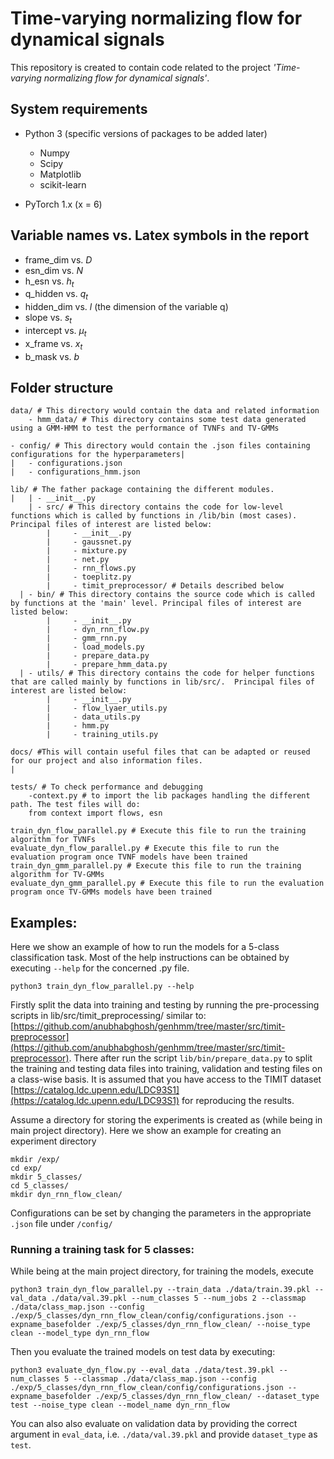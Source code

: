 # Time-varying normalizing flow for dynamical signals
This repository is created to contain code related to the project *'Time-varying normalizing flow for dynamical signals'*. 

## System requirements
- Python 3 (specific versions of packages to be added later)
    - Numpy
    - Scipy
    - Matplotlib
    - scikit-learn
     
- PyTorch 1.x (x = 6)

## Variable names vs. Latex symbols in the report
- frame_dim vs. $D$  
- esn_dim vs. $N$  
- h_esn vs. $h_t$
- q_hidden vs. $q_{t}$  
- hidden_dim vs. $l$  (the dimension of the variable q)  
- slope vs. $s_{t}$  
- intercept vs. $\mu_{t}$
- x_frame vs. $x_{t}$  
- b_mask vs. $b$  

## Folder structure
```
data/ # This directory would contain the data and related information
    - hmm_data/ # This directory contains some test data generated using a GMM-HMM to test the performance of TVNFs and TV-GMMs

- config/ # This directory would contain the .json files containing configurations for the hyperparameters|   
|   - configurations.json
|   - configurations_hmm.json

lib/ # The father package containing the different modules.
|   | - __init__.py
    | - src/ # This directory contains the code for low-level functions which is called by functions in /lib/bin (most cases). Principal files of interest are listed below:
        |     - __init__.py
        |     - gaussnet.py
        |     - mixture.py
        |     - net.py
        |     - rnn_flows.py
        |     - toeplitz.py
        |     - timit_preprocessor/ # Details described below
  | - bin/ # This directory contains the source code which is called by functions at the 'main' level. Principal files of interest are listed below:
        |     - __init__.py
        |     - dyn_rnn_flow.py
        |     - gmm_rnn.py
        |     - load_models.py
        |     - prepare_data.py
        |     - prepare_hmm_data.py
  | - utils/ # This directory contains the code for helper functions that are called mainly by functions in lib/src/.  Principal files of interest are listed below:
        |     - __init__.py
        |     - flow_lyaer_utils.py
        |     - data_utils.py
        |     - hmm.py
        |     - training_utils.py

docs/ #This will contain useful files that can be adapted or reused for our project and also information files.
|

tests/ # To check performance and debugging
    -context.py # to import the lib packages handling the different path. The test files will do: 
    from context import flows, esn

train_dyn_flow_parallel.py # Execute this file to run the training algorithm for TVNFs
evaluate_dyn_flow_parallel.py # Execute this file to run the evaluation program once TVNF models have been trained
train_dyn_gmm_parallel.py # Execute this file to run the training algorithm for TV-GMMs
evaluate_dyn_gmm_parallel.py # Execute this file to run the evaluation program once TV-GMMs models have been trained
```
## Examples: 
Here we show an example of how to run the models for a 5-class classification task. Most of the help instructions can be obtained by executing `--help` for the concerned .py file.
```
python3 train_dyn_flow_parallel.py --help
```
Firstly split the data into training and testing by running the pre-processing scripts in lib/src/timit_preprocessing/ similar to:
[https://github.com/anubhabghosh/genhmm/tree/master/src/timit-preprocessor](https://github.com/anubhabghosh/genhmm/tree/master/src/timit-preprocessor). There after run the script `lib/bin/prepare_data.py` to split the training and testing data files into training, validation and testing files on a class-wise basis. It is assumed that you have access to the TIMIT dataset [https://catalog.ldc.upenn.edu/LDC93S1](https://catalog.ldc.upenn.edu/LDC93S1) for reproducing the results.

Assume a directory for storing the experiments is created as (while being in main project directory). Here we show an example for creating an experiment directory 
```
mkdir /exp/
cd exp/
mkdir 5_classes/
cd 5_classes/
mkdir dyn_rnn_flow_clean/
```
Configurations can be set by changing the parameters in the appropriate `.json` file under `/config/`

### Running a training task for 5 classes:
While being at the main project directory, for training the models, execute
```
python3 train_dyn_flow_parallel.py --train_data ./data/train.39.pkl --val_data ./data/val.39.pkl --num_classes 5 --num_jobs 2 --classmap ./data/class_map.json --config ./exp/5_classes/dyn_rnn_flow_clean/config/configurations.json --expname_basefolder ./exp/5_classes/dyn_rnn_flow_clean/ --noise_type clean --model_type dyn_rnn_flow
```
Then you evaluate the trained models on test data by executing:
```
python3 evaluate_dyn_flow.py --eval_data ./data/test.39.pkl --num_classes 5 --classmap ./data/class_map.json --config ./exp/5_classes/dyn_rnn_flow_clean/config/configurations.json --expname_basefolder ./exp/5_classes/dyn_rnn_flow_clean/ --dataset_type test --noise_type clean --model_name dyn_rnn_flow
```
You can also also evaluate on validation data by providing the correct argument in `eval_data`, i.e. `./data/val.39.pkl` and provide `dataset_type` as `test`.
